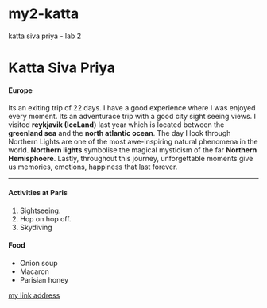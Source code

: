 # my2-katta
katta siva priya - lab 2


# Katta Siva Priya

#### Europe 

Its an exiting trip of 22 days. I have a good experience where I was enjoyed every moment. Its an adventurace trip with a good city sight seeing views. I visited **reykjavik (IceLand)** last year which is located between the **greenland sea** and the **north atlantic ocean**. The day I look through Northern Lights are one of the most awe-inspiring natural phenomena in the world. **Northern lights** symbolise the magical mysticism of the far **Northern Hemisphoere**. Lastly, throughout this journey, unforgettable moments give us memories, emotions, happiness that last forever.  

---
#### Activities at Paris
1. Sightseeing.
2. Hop on hop off.
3. Skydiving

#### Food
- Onion soup
- Macaron
- Parisian honey

[my link address](https://github.com/sivapriya43/my2-katta/blob/main/MyStats.md)